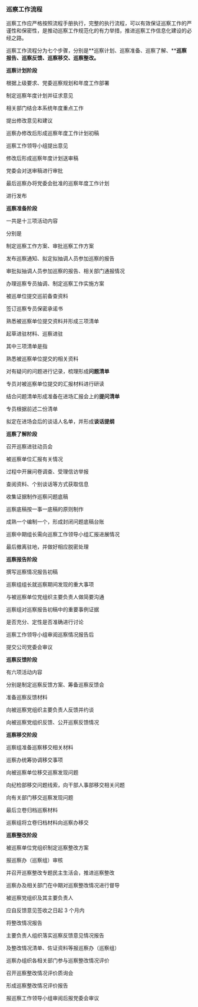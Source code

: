 ### 巡察工作流程



巡察工作应严格按照流程手册执行，完整的执行流程，可以有效保证巡察工作的严谨性和保密性，是推动巡察工作规范化的有力举措，推进巡察工作信息化建设的必经之路。

巡察工作流程分为七个步骤，分别是**巡察计划、巡察准备、巡察了解、****巡察报告、巡察反馈、巡察移交、巡察整改。**

**巡察计划阶段**

根据上级要求、党委巡察规划和年度工作部署

制定巡察年度计划并征求意见

相关部门结合本系统年度重点工作

提出修改意见和建议

巡察办修改后形成巡察年度工作计划初稿

巡察工作领导小组提出意见

修改后形成巡察年度计划送审稿

党委会对送审稿进行审批

最后巡察办将党委会批准的巡察年度工作计划

进行发布

**巡察准备阶段**

一共是十三项活动内容

分别是

制定巡察工作方案、审批巡察工作方案

发布巡察通知、拟定拟抽调人员参加巡察的报告

审批拟抽调人员参加巡察的报告、相关部门通报情况

办理巡察专员抽调、制定巡察工作实施方案

被巡单位提交巡前备查资料

签订巡察专员保密承诺书

熟悉被巡察单位提交资料并形成三项清单

起草进驻材料、巡察进驻

其中三项清单是指

熟悉被巡察单位提交的相关资料

对有疑问的问题进行记录，梳理形成**问题清单**

专员对被巡察单位提交的汇报材料进行研读

结合问题清单形成准备在进场汇报会上的**提问清单**

专员根据前述二份清单

拟定在进场会后的谈话人名单，并形成**谈话提纲**

**巡察了解阶段**

召开巡察进驻动员会

被巡察单位汇报有关情况

过程中开展问卷调查、受理信访举报

查阅资料、个别谈话等方式获取信息

收集证据制作巡察问题底稿

巡察底稿按一事一底稿的原则制作

成熟一个编制一个，形成封闭问题底稿台账

巡察中期组长需向巡察工作领导小组汇报进展情况

最后撤离驻地，并做好相应脱密处理

**巡察报告阶段**

撰写巡察情况报告初稿

巡察组组长就巡察期间发现的重大事项

与被巡察单位党组织主要负责人做简要沟通

巡察组对巡察报告初稿中的重要事例证据

是否充分、定性是否准确进行讨论

巡察工作领导小组审阅巡察情况报告后

提交公司党委会审议

**巡察反馈阶段**

有六项活动内容

分别是制定巡察反馈方案、筹备巡察反馈会

准备巡察反馈材料

向被巡察党组织主要负责人反馈并约谈

向被巡察党组织反馈、公开巡察反馈情况

**巡察移交阶段**

巡察组准备巡察移交相关材料

巡察办统筹协调移交事项

向被巡察单位移交巡察发现问题

向纪检部移交问题线索，向干部人事部移交相关问题

向有关部门移交巡察发现问题

最后立卷归档巡察材料

巡察组将立卷归档材料向巡察办移交

**巡察整改阶段**

被巡察单位党组织制定巡察整改方案

报巡察办（巡察组）审核

并召开巡察整改专题民主生活会，推进巡察整改

巡察办及相关部门在中期对巡察整改情况进行督导

被巡察党组织及其主要负责人

应自反馈意见签收之日起 3 个月内

将整改情况报告

主要负责人组织落实巡察反馈意见情况报告

及整改情况清单、佐证资料等报巡察办（巡察组）

巡察办组织各相关部门参与巡察整改情况评价

召开巡察整改情况评价质询会

形成巡察整改情况评价报告

报巡察工作领导小组审阅后报党委会审议

